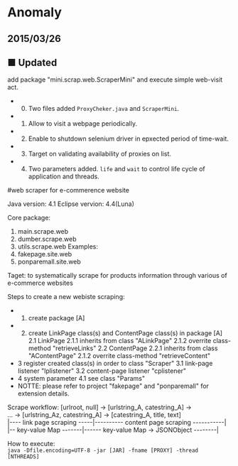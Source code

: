 Anomaly
========

## 2015/03/26

## ■ Updated
add package "mini.scrap.web.ScraperMini" and execute simple web-visit act.
- 0. Two files added `ProxyCheker.java` and `ScraperMini`.
- 1. Allow to visit a webpage periodically.
- 2. Enable to shutdown selenium driver in epxected period of time-wait.
- 3. Target on validating availability of proxies on list.
- 4. Two parameters added. `life` and `wait` to control life cycle of application and threads.


#web scraper for e-commerence website

Java version: 4.1
Eclipse vervion: 4.4(Luna)

Core package:
  1. main.scrape.web
  2. dumber.scrape.web
  3. utils.scrape.web
Examples: 
  1. fakepage.site.web
  2. ponparemall.site.web

Taget: to systematically scrape for products information through various of e-commerce websites

Steps to create a new webiste scraping:
 - 1. create package [A]
 - 2. create LinkPage class(s) and ContentPage class(s) in package [A]
   2.1 LinkPage
   2.1.1 inherits from class "ALinkPage"
   2.1.2 overrite class-method "retrieveLinks"
   2.2 ContentPage
   2.2.1 inherits from class "AContentPage"
   2.1.2 overrite class-method "retrieveContent"
 - 3 register created class(s) in order to class "Scraper"
   3.1 link-page listener "lplistener"
   3.2 content-page listener "cplistener"
 - 4 system parameter
   4.1 see class "Params"
 - NOTTE: please refer to project "fakepage" and "ponparemall" for extension details.


Scrape workflow:
  [urlroot, null] -> [urlstring_A, catestring_A] ->  
  ... -> [urlstring_Az, catestring_A]  -> [catestring_A, title, text]  
  |---- link page  scraping		-----|---------- content page scraping -----------|  
  |--       key-value Map   -------|------ key-value Map  -> JSONObject --------|


How to execute:  
`java -Dfile.encoding=UTF-8 -jar [JAR] -fname [PROXY] -thread [NTHREADS]`
